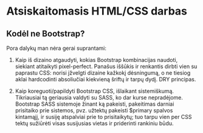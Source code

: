 # Atsiskaitomasis HTML/CSS darbas

## Kodėl ne Bootstrap?

Pora dalykų man nėra gerai suprantami:

1. Kaip iš dizaino atgaudyti, kokias Bootstrap kombinacijas naudoti, siekiant atitaikyti pixel-perfect. Panašus iššūkis ir renkantis dirbti vien su paprastu CSS: norisi įžvelgti dizaine kažkokį dėsningumą, o ne tiesiog aklai hardcodinti absoliučiai kiekvieną šriftų ir tarpų dydį. DRY principas.

2. Kaip koreguoti/papildyti Bootstrap CSS, išlaikant sistemiškumą. Tikriausiai tą geriausia valdyti su SASS, ko dar kurse nepradėjome. Bootstrap SASS sistemoje žinant ką pakeisti, pakeitimas darniai prisitaiko prie sistemos, pvz. užtektų pakeisti $primary spalvos kintamąjį, ir susiję atspalviai prie to prisitaikytų; tuo tarpu vien per CSS tektų sužiūrėti visas susijusias vietas ir priderinti rankiniu būdu.
